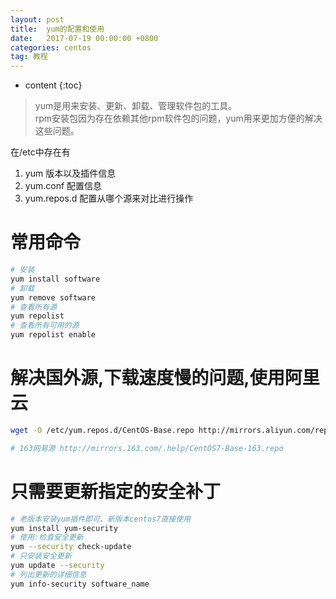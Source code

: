 ```yaml
---
layout: post
title:  yum的配置和使用
date:   2017-07-19 00:00:00 +0800
categories: centos
tag: 教程
---
```


* content
{:toc}


> yum是用来安装、更新、卸载、管理软件包的工具。  
> rpm安装包因为存在依赖其他rpm软件包的问题，yum用来更加方便的解决这些问题。  

在/etc中存在有
1. yum          版本以及插件信息
2. yum.conf     配置信息
3. yum.repos.d  配置从哪个源来对比进行操作


常用命令
===
```bash
# 安装
yum install software
# 卸载
yum remove software
# 查看所有源
yum repolist
# 查看所有可用的源
yum repolist enable
```

解决国外源,下载速度慢的问题,使用阿里云
===
```bash
wget -O /etc/yum.repos.d/CentOS-Base.repo http://mirrors.aliyun.com/repo/Centos-7.repo

# 163网易源 http://mirrors.163.com/.help/CentOS7-Base-163.repo
```

只需要更新指定的安全补丁
===
```bash
# 老版本安装yum插件即可、新版本centos7直接使用
yum install yum-security
# 使用:检查安全更新
yum --security check-update
# 只安装安全更新
yum update --security
# 列出更新的详细信息
yum info-security software_name
```

